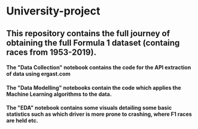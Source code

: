 # University-project

## This repository contains the full journey of obtaining the full Formula 1 dataset (containg races from 1953-2019).
#### The "Data Collection" notebook contains the code for the API extraction of data using ergast.com
#### The "Data Modelling" notebooks contain the code which applies the Machine Learning algorithms to the data.
#### The "EDA" notebook contains some visuals detailing some basic statistics such as which driver is more prone to crashing, where F1 races are held etc.
